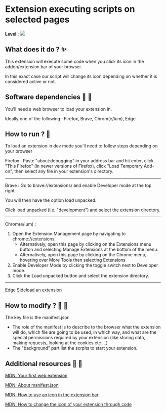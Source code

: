 # Extension executing scripts on selected pages

**Level** : ![](https://img.shields.io/badge/Level-Beginner-brightgreen) 

## What does it do ? ✨
This extension will execute some code when you click its icon in the addon/extension bar of your browser. 

In this exact case our script will change its icon depending on whether it is considered active or not.

## Software dependencies 🌈 📂
You'll need a web browser to load your extension in.

Ideally one of the following : Firefox, Brave, Chrom(e/ium), Edge

## How to run ? 🚀

To load an extension in dev mode you'll need to follow steps depending on your browser

Firefox : Paste "about:debugging" in your address bar and hit enter, click "This Firefox" (in newer versions of Firefox), click "Load Temporary Add-on", then select any file in your extension's directory.
<hr/>

Brave : Go to brave://extensions/ and enable Developer mode at the top right.

You will then have the option load unpacked.

Click load unpacked (i.e. "development") and select the extension directory.
<hr/>

Chrom(e/ium) : 

1. Open the Extension Management page by navigating to chrome://extensions.
    - Alternatively, open this page by clicking on the Extensions menu button and selecting Manage Extensions at the bottom of the menu.
    - Alternatively, open this page by clicking on the Chrome menu, hovering over More Tools then selecting Extensions
2. Enable Developer Mode by clicking the toggle switch next to Developer mode.
3. Click the Load unpacked button and select the extension directory.
<hr/>

Edge  [Sideload an extension](https://docs.microsoft.com/en-us/microsoft-edge/extensions-chromium/getting-started/extension-sideloading)



## How to modify ? 🔩 🔨

The key file is the manifest.json
- The role of the manifest is to describe to the browser what the extension will do, which file are going to be used, in which way, and what are the special permissions required by your extension (like storing data, making requests, looking at the cookies etc ...)
- The "background" part list the scrpits to start your extension.


## Additional resources 📄 📗
[MDN: Your first web extension](https://developer.mozilla.org/en-US/docs/Mozilla/Add-ons/WebExtensions/Your_first_WebExtension)

[MDN: About manifest.json](https://developer.mozilla.org/en-US/docs/Mozilla/Add-ons/WebExtensions/manifest.json)

[MDN: How to use an icon in the extension bar](https://developer.mozilla.org/en-US/docs/Mozilla/Add-ons/WebExtensions/Add_a_button_to_the_toolbar)

[MDN: How to change the icon of your extension through code](https://developer.mozilla.org/en-US/docs/Mozilla/Add-ons/WebExtensions/API/browserAction/setIcon)